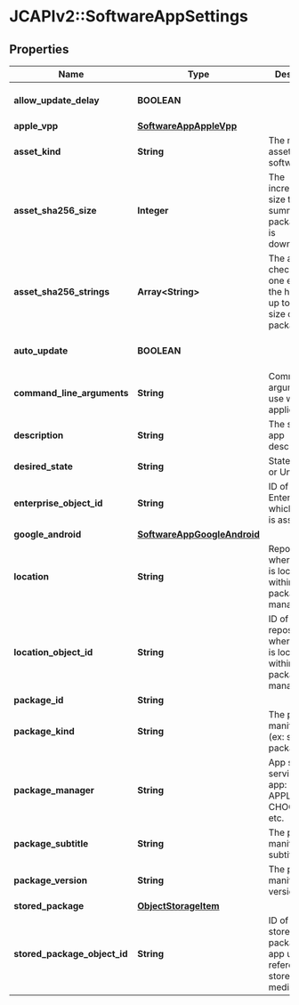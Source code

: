 # JCAPIv2::SoftwareAppSettings

## Properties
Name | Type | Description | Notes
------------ | ------------- | ------------- | -------------
**allow_update_delay** | **BOOLEAN** |  | [optional] [default to false]
**apple_vpp** | [**SoftwareAppAppleVpp**](SoftwareAppAppleVpp.md) |  | [optional] 
**asset_kind** | **String** | The manifest asset kind (ex: software). | [optional] 
**asset_sha256_size** | **Integer** | The incremental size to use for summing the package as it is downloaded. | [optional] 
**asset_sha256_strings** | **Array&lt;String&gt;** | The array of checksums, one each for the hash size up to the total size of the package. | [optional] 
**auto_update** | **BOOLEAN** |  | [optional] [default to false]
**command_line_arguments** | **String** | Command line arguments to use with the application. | [optional] 
**description** | **String** | The software app description. | [optional] 
**desired_state** | **String** | State of Install or Uninstall | [optional] 
**enterprise_object_id** | **String** | ID of the Enterprise with which this app is associated | [optional] 
**google_android** | [**SoftwareAppGoogleAndroid**](SoftwareAppGoogleAndroid.md) |  | [optional] 
**location** | **String** | Repository where the app is located within the package manager | [optional] 
**location_object_id** | **String** | ID of the repository where the app is located within the package manager | [optional] 
**package_id** | **String** |  | [optional] 
**package_kind** | **String** | The package manifest kind (ex: software-package). | [optional] 
**package_manager** | **String** | App store serving the app: APPLE_VPP, CHOCOLATEY, etc. | [optional] 
**package_subtitle** | **String** | The package manifest subtitle. | [optional] 
**package_version** | **String** | The package manifest version. | [optional] 
**stored_package** | [**ObjectStorageItem**](ObjectStorageItem.md) |  | [optional] 
**stored_package_object_id** | **String** | ID of the stored package this app uses to reference the stored install media. | [optional] 

